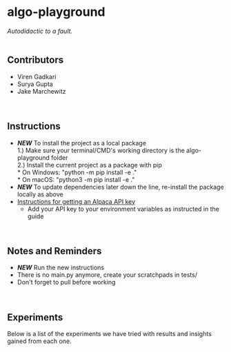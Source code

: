 # algo-playground #
*Autodidactic to a fault.*
<br><br>

## Contributors ##
* Viren Gadkari<br>
* Surya Gupta<br>
* Jake Marchewitz<br>
<br>

## Instructions ##
* ***NEW*** To install the project as a local package<br>
    1.) Make sure your terminal/CMD's working directory is the algo-playground folder<br>
    2.) Install the current project as a package with pip<br>
        * On Windows: "python -m pip install -e ."<br>
        * On macOS: "python3 -m pip install -e ."<br>
* ***NEW*** To update dependencies later down the line, re-install the package locally as above<br>
* [Instructions for getting an Alpaca API key](https://algotrading101.com/learn/alpaca-trading-api-guide/)
    * Add your API key to your environment variables as instructed in the guide
<br>

## Notes and Reminders ##
* ***NEW*** Run the new instructions
* There is no main.py anymore, create your scratchpads in tests/
* Don't forget to pull before working<br>
<br>

## Experiments ##
Below is a list of the experiments we have tried with results and insights gained from each one.
